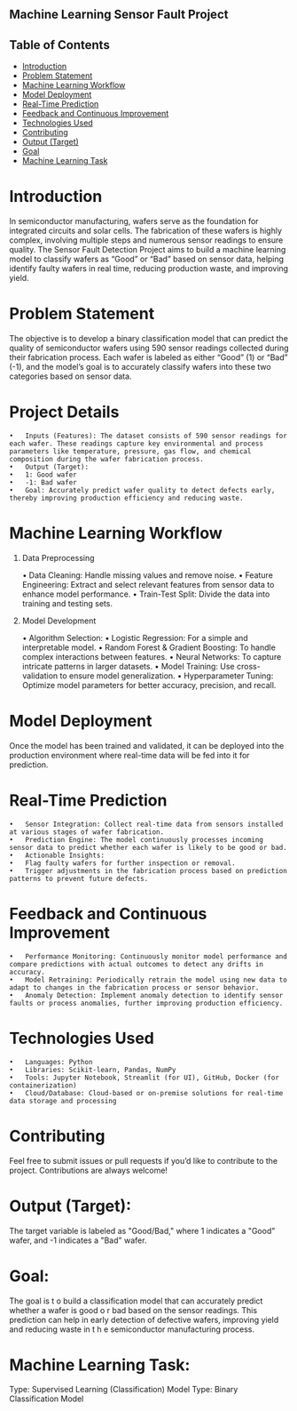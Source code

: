 ## Machine Learning Sensor Fault Project

## Table of Contents
- [Introduction](#Introduction)
- [Problem Statement](#problem-statement)
- [Machine Learning Workflow](#Machine-Learning-Workflow)
- [Model Deployment](#Model-Deployment)
- [Real-Time Prediction](#Real-Time-Prediction)
- [Feedback and Continuous Improvement](#Feedback-and-Continuous-Improvement)
- [Technologies Used](#Technologies-Used)
- [Contributing](#Contributing)
- [Output (Target)](#Output-Target)
- [Goal](#Goal)
- [Machine Learning Task](#Machine-Learning-Task)


# Introduction

In semiconductor manufacturing, wafers serve as the foundation for integrated circuits and solar cells. The fabrication of these wafers is highly complex, involving multiple steps and numerous sensor readings to ensure quality. The Sensor Fault Detection Project aims to build a machine learning model to classify wafers as “Good” or “Bad” based on sensor data, helping identify faulty wafers in real time, reducing production waste, and improving yield.

# Problem Statement

The objective is to develop a binary classification model that can predict the quality of semiconductor wafers using 590 sensor readings collected during their fabrication process. Each wafer is labeled as either “Good” (1) or “Bad” (-1), and the model’s goal is to accurately classify wafers into these two categories based on sensor data.


# Project Details

	•	Inputs (Features): The dataset consists of 590 sensor readings for each wafer. These readings capture key environmental and process parameters like temperature, pressure, gas flow, and chemical composition during the wafer fabrication process.
	•	Output (Target):
	•	1: Good wafer
	•	-1: Bad wafer
	•	Goal: Accurately predict wafer quality to detect defects early, thereby improving production efficiency and reducing waste.


# Machine Learning Workflow

1. Data Preprocessing

	•	Data Cleaning: Handle missing values and remove noise.
	•	Feature Engineering: Extract and select relevant features from sensor data to enhance model performance.
	•	Train-Test Split: Divide the data into training and testing sets.

2. Model Development

	•	Algorithm Selection:
	•	Logistic Regression: For a simple and interpretable model.
	•	Random Forest & Gradient Boosting: To handle complex interactions between features.
	•	Neural Networks: To capture intricate patterns in larger datasets.
	•	Model Training: Use cross-validation to ensure model generalization.
	•	Hyperparameter Tuning: Optimize model parameters for better accuracy, precision, and recall.

# Model Deployment

Once the model has been trained and validated, it can be deployed into the production environment where real-time data will be fed into it for prediction.

# Real-Time Prediction

	•	Sensor Integration: Collect real-time data from sensors installed at various stages of wafer fabrication.
	•	Prediction Engine: The model continuously processes incoming sensor data to predict whether each wafer is likely to be good or bad.
	•	Actionable Insights:
	•	Flag faulty wafers for further inspection or removal.
	•	Trigger adjustments in the fabrication process based on prediction patterns to prevent future defects.

# Feedback and Continuous Improvement

	•	Performance Monitoring: Continuously monitor model performance and compare predictions with actual outcomes to detect any drifts in accuracy.
	•	Model Retraining: Periodically retrain the model using new data to adapt to changes in the fabrication process or sensor behavior.
	•	Anomaly Detection: Implement anomaly detection to identify sensor faults or process anomalies, further improving production efficiency.


# Technologies Used

	•	Languages: Python
	•	Libraries: Scikit-learn, Pandas, NumPy
	•	Tools: Jupyter Notebook, Streamlit (for UI), GitHub, Docker (for containerization)
	•	Cloud/Database: Cloud-based or on-premise solutions for real-time data storage and processing


# Contributing

Feel free to submit issues or pull requests if you’d like to contribute to the project. Contributions are always welcome!

# Output (Target):
The target variable is labeled as "Good/Bad," where 1 indicates a "Good" wafer, and -1 indicates a "Bad" wafer.

# Goal:
The goal is t o build a classification model that can accurately predict whether a wafer is good o r bad based on the sensor readings. This prediction can help in early detection of defective wafers, improving yield and reducing waste in t h e semiconductor manufacturing process.

# Machine Learning Task:
Type: Supervised Learning (Classification)
Model Type: Binary Classification Model